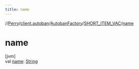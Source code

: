 ```yaml
---
title: name
---
```

//[Perry](../../../../index.html)/[client.autoban](../../index.html)/[AutobanFactory](../index.html)/[SHORT_ITEM_VAC](index.html)/[name](name.html)



# name



[jvm]\
val [name](name.html): [String](https://kotlinlang.org/api/latest/jvm/stdlib/kotlin/-string/index.html)





